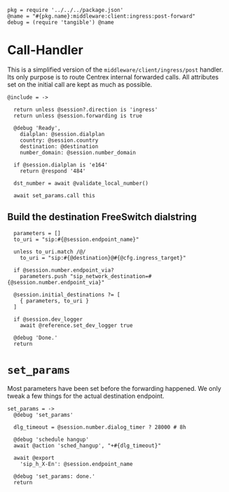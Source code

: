     pkg = require '../../../package.json'
    @name = "#{pkg.name}:middleware:client:ingress:post-forward"
    debug = (require 'tangible') @name

Call-Handler
============

This is a simplified version of the `middleware/client/ingress/post` handler.
Its only purpose is to route Centrex internal forwarded calls.
All attributes set on the initial call are kept as much as possible.

    @include = ->

      return unless @session?.direction is 'ingress'
      return unless @session.forwarding is true

      @debug 'Ready',
        dialplan: @session.dialplan
        country: @session.country
        destination: @destination
        number_domain: @session.number_domain

      if @session.dialplan is 'e164'
        return @respond '484'

      dst_number = await @validate_local_number()

      await set_params.call this

Build the destination FreeSwitch dialstring
-------------------------------------------

      parameters = []
      to_uri = "sip:#{@session.endpoint_name}"

      unless to_uri.match /@/
        to_uri = "sip:#{@destination}@#{@cfg.ingress_target}"

      if @session.number.endpoint_via?
        parameters.push "sip_network_destination=#{@session.number.endpoint_via}"

      @session.initial_destinations ?= [
        { parameters, to_uri }
      ]

      if @session.dev_logger
        await @reference.set_dev_logger true

      @debug 'Done.'
      return

`set_params`
============

Most parameters have been set before the forwarding happened.
We only tweak a few things for the actual destination endpoint.

    set_params = ->
      @debug 'set_params'

      dlg_timeout = @session.number.dialog_timer ? 28000 # 8h

      @debug 'schedule hangup'
      await @action 'sched_hangup', "+#{dlg_timeout}"

      await @export
        'sip_h_X-En': @session.endpoint_name

      @debug 'set_params: done.'
      return
